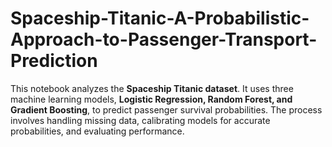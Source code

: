 # Spaceship-Titanic-A-Probabilistic-Approach-to-Passenger-Transport-Prediction
This notebook analyzes the **Spaceship Titanic dataset**. It uses three machine learning models, **Logistic Regression, Random Forest, and Gradient Boosting**, to predict passenger survival probabilities. The process involves handling missing data, calibrating models for accurate probabilities, and evaluating performance.
